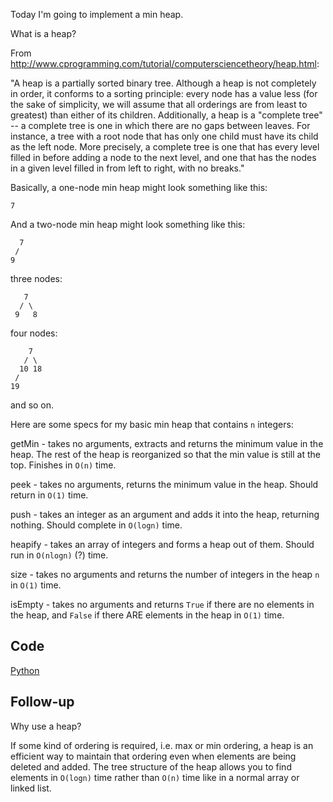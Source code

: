 Today I'm going to implement a min heap.

What is a heap?

From http://www.cprogramming.com/tutorial/computersciencetheory/heap.html:

"A heap is a partially sorted binary tree. Although a heap is not completely
in order, it conforms to a sorting principle: every node has a value less
(for the sake of simplicity, we will assume that all orderings are from
least to greatest) than either of its children. Additionally, a heap is
a "complete tree" -- a complete tree is one in which there are no gaps
between leaves. For instance, a tree with a root node that has only one
child must have its child as the left node. More precisely, a complete tree
is one that has every level filled in before adding a node to the next level,
and one that has the nodes in a given level filled in from left to right,
with no breaks."

Basically, a one-node min heap might look something like this:

```
7
```

And a two-node min heap might look something like this:

```
  7
 /
9
```

three nodes:

```
   7
  / \
 9   8
```

four nodes:

```
    7
   / \
  10 18
 /
19
```

and so on.

Here are some specs for my basic min heap that contains `n` integers:

getMin  - takes no arguments, extracts and returns the minimum value in the heap.
          The rest of the heap is reorganized so that the min value is still at
          the top. Finishes in `O(n)` time.

peek    - takes no arguments, returns the minimum value in the heap. Should return
          in `O(1)` time.

push    - takes an integer as an argument and adds it into the heap, returning
          nothing. Should complete in `O(logn)` time.

heapify - takes an array of integers and forms a heap out of them. Should run in
          `O(nlogn)` (?) time.

size    - takes no arguments and returns the number of integers in the heap `n`
          in `O(1)` time.

isEmpty - takes no arguments and returns `True` if there are no elements in the
          heap, and `False` if there ARE elements in the heap in `O(1)` time.

## Code

[Python](./heap.py)

## Follow-up

Why use a heap?

If some kind of ordering is required, i.e. max or min ordering, a heap is an
efficient way to maintain that ordering even when elements are being deleted
and added. The tree structure of the heap allows you to find elements in
`O(logn)` time rather than `O(n)` time like in a normal array or linked list.
